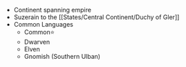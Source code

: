 - Continent spanning empire
- Suzerain to the [[States/Central Continent/Duchy of Gler]]
- Common Languages 
	- Common⭐
	- Dwarven
	- Elven
	- Gnomish (Southern Ulban)